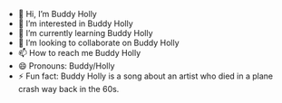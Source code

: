 - 👋 Hi, I’m Buddy Holly
- 👀 I’m interested in Buddy Holly
- 🌱 I’m currently learning Buddy Holly
- 💞️ I’m looking to collaborate on Buddy Holly
- 📫 How to reach me Buddy Holly
- 😄 Pronouns: Buddy/Holly
- ⚡ Fun fact: Buddy Holly is a song about an artist who died in a plane crash way back in the 60s.

<!---
evtakjac/evtakjac is a ✨ special ✨ repository because its `README.md` (this file) appears on your GitHub profile.
You can click the Preview link to take a look at your changes.
--->
